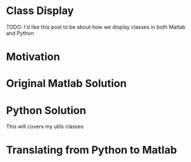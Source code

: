 # Class Display #

TODO: I'd like this post to be about how we display classes in both Matlab and Python

# Motivation #

# Original Matlab Solution #

# Python Solution #

This will covers my utils classes

# Translating from Python to Matlab #